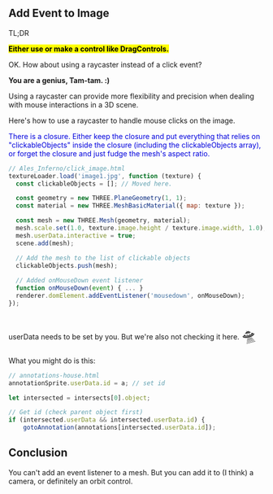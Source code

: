 ## Add Event to Image

TL;DR

<mark>**Either use or make a control like DragControls.**</mark>

OK.  How about using a raycaster instead of a click event?

**You are a genius, Tam-tam. :)**

Using a raycaster can provide more flexibility and precision when dealing with mouse interactions in a 3D scene.

Here's how to use a raycaster to handle mouse clicks on the image.

<span style="color:#0000dd;">There is a closure.  Either keep the closure and put everything that relies on "clickableObjects" inside the closure (including the clickableObjects array), or forget the closure and just fudge the mesh's aspect ratio.</span>

```js
// Ales_Inferno/click_image.html
textureLoader.load('image1.jpg', function (texture) {  const clickableObjects = []; // Moved here.  const geometry = new THREE.PlaneGeometry(1, 1);  const material = new THREE.MeshBasicMaterial({ map: texture });  const mesh = new THREE.Mesh(geometry, material);  mesh.scale.set(1.0, texture.image.height / texture.image.width, 1.0);  mesh.userData.interactive = true;  scene.add(mesh);  // Add the mesh to the list of clickable objects  clickableObjects.push(mesh);
  
  // Added onMouseDown event listener
  function onMouseDown(event) { ... }
  renderer.domElement.addEventListener('mousedown', onMouseDown);});
```

<br>
userData needs to be set by you.  But we're also not checking it here. <span style="font-size:30px;">🛸</span>  

What you might do is this:

```js
// annotations-house.html
annotationSprite.userData.id = a; // set id

let intersected = intersects[0].object;

// Get id (check parent object first)
if (intersected.userData && intersected.userData.id) {
    gotoAnnotation(annotations[intersected.userData.id]);
```

## Conclusion

You can't add an event listener to a mesh.  But you can add it to (I think) a camera, or definitely an orbit control.

<br>
